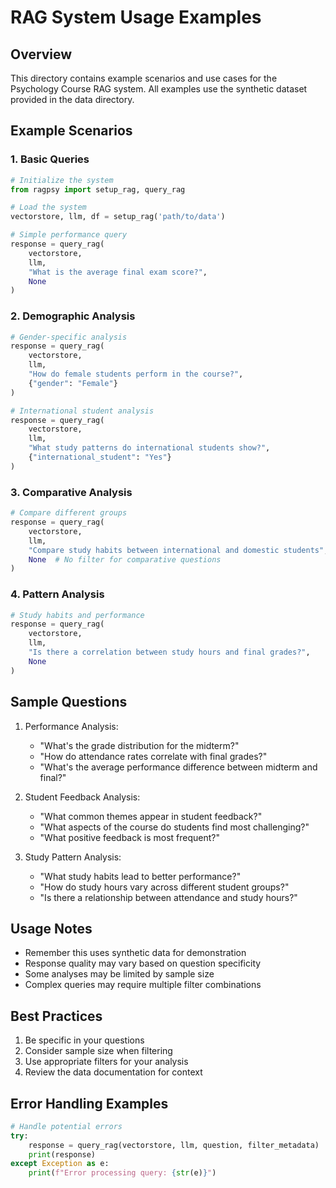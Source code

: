 # RAG System Usage Examples

## Overview
This directory contains example scenarios and use cases for the Psychology Course RAG system. All examples use the synthetic dataset provided in the data directory.

## Example Scenarios

### 1. Basic Queries
```python
# Initialize the system
from ragpsy import setup_rag, query_rag

# Load the system
vectorstore, llm, df = setup_rag('path/to/data')

# Simple performance query
response = query_rag(
    vectorstore,
    llm,
    "What is the average final exam score?",
    None
)
```

### 2. Demographic Analysis
```python
# Gender-specific analysis
response = query_rag(
    vectorstore,
    llm,
    "How do female students perform in the course?",
    {"gender": "Female"}
)

# International student analysis
response = query_rag(
    vectorstore,
    llm,
    "What study patterns do international students show?",
    {"international_student": "Yes"}
)
```

### 3. Comparative Analysis
```python
# Compare different groups
response = query_rag(
    vectorstore,
    llm,
    "Compare study habits between international and domestic students",
    None  # No filter for comparative questions
)
```

### 4. Pattern Analysis
```python
# Study habits and performance
response = query_rag(
    vectorstore,
    llm,
    "Is there a correlation between study hours and final grades?",
    None
)
```

## Sample Questions
1. Performance Analysis:
   - "What's the grade distribution for the midterm?"
   - "How do attendance rates correlate with final grades?"
   - "What's the average performance difference between midterm and final?"

2. Student Feedback Analysis:
   - "What common themes appear in student feedback?"
   - "What aspects of the course do students find most challenging?"
   - "What positive feedback is most frequent?"

3. Study Pattern Analysis:
   - "What study habits lead to better performance?"
   - "How do study hours vary across different student groups?"
   - "Is there a relationship between attendance and study hours?"

## Usage Notes
- Remember this uses synthetic data for demonstration
- Response quality may vary based on question specificity
- Some analyses may be limited by sample size
- Complex queries may require multiple filter combinations

## Best Practices
1. Be specific in your questions
2. Consider sample size when filtering
3. Use appropriate filters for your analysis
4. Review the data documentation for context

## Error Handling Examples
```python
# Handle potential errors
try:
    response = query_rag(vectorstore, llm, question, filter_metadata)
    print(response)
except Exception as e:
    print(f"Error processing query: {str(e)}")
```